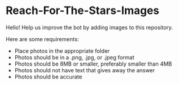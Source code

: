 # Reach-For-The-Stars-Images
Hello! Help us improve the bot by adding images to this repository.

Here are some requirements:
* Place photos in the appropriate folder
* Photos should be in a .png, .jpg, or .jpeg format
* Photos should be 8MB or smaller, preferably smaller than 4MB
* Photos should not have text that gives away the answer
* Photos should be accurate
